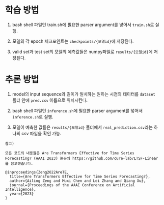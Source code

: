
# 학습 방법
1) bash shell 파일인 train.sh에 필요한 parser argument를 넣어서 `train.sh`로 실행.

2) 모델의 각 epoch 체크포인트는 `checkpoints/{모델id}`에 저장된다.

3) valid set과 test set의 모델의 예측값들은 numpy파일로 `results/{모델id}`에 저장된다.

# 추론 방법
1) model의 input sequence와 길이가 일치하는 원하는 시점의 데이터를 `dataset` 폴더 안에 `pred.csv` 이름으로 위치시킨다. 

2) bash shell 파일인 `inference.sh`에 필요한 parser argument를 넣어서 `inference.sh`로 실행.

3) 모델이 예측한 값들은 `results/{모델id}` 폴더에서 `real_prediction.csv`라는 하나의 csv 파일을 확인 가능. 


```
참고)

모든 코드의 내용들은 Are Transformers Effective for Time Series Forecasting? (AAAI 2023) 논문의 https://github.com/cure-lab/LTSF-Linear를 참고했습니다.

@inproceedings{Zeng2022AreTE,
  title={Are Transformers Effective for Time Series Forecasting?},
  author={Ailing Zeng and Muxi Chen and Lei Zhang and Qiang Xu},
  journal={Proceedings of the AAAI Conference on Artificial Intelligence},
  year={2023}
}

```